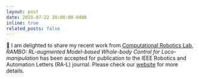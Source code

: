 ```yaml
---
layout: post
date: 2025-07-22 10:00:00-0400
inline: true
related_posts: false
---
```


📑 I am delighted to share my recent work from [Computational Robotics Lab](http://crl.ethz.ch/), *RAMBO: RL-augmented Model-based Whole-body Control for Loco-manipulation* has been accepted for publication to the IEEE Robotics and Automation Letters (RA-L) journal. Please check our [website](https://jin-cheng.me/rambo.github.io/) for more details.
